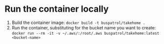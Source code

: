 # Run the container locally
1. Build the container image: `docker build -t buspatrol/takehome .`
2. Run the container, substituting <bucket-name> for the bucket name you want to create: `docker run --rm -it -v ~/.aws/:/root/.aws buspatrol/takehome:latest <bucket-name>`